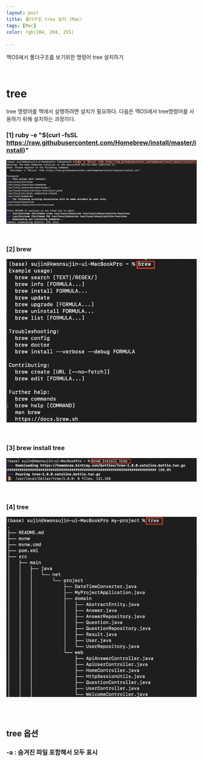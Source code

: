 ```yaml
---
layout: post
title: 폴더구조 tree 설치 (Mac)
tags: [Mac]
color: rgb(204, 204, 255)

---
```


맥OS에서 폴더구조를 보기위한 명령어 tree 설치하기 

<br>

#  tree 

tree 명령어를 맥에서 실행하려면 설치가 필요하다. 다음은 맥OS에서 tree명령어를 사용하기 위해 설치하는 과정이다. 

### [1] ruby -e "$(curl -fsSL https://raw.githubusercontent.com/Homebrew/install/master/install)" 

![ruby](/assets/img/tip/ruby.png)

<br>

### [2] brew 

![brew](/assets/img/tip/brew.png)

<br>

### [3] brew install tree 

![brewtree](/assets/img/tip/brewtree.png)

<br>

### [4] tree 

![tree](/assets/img/tip/tree.png)

<br>

<br>

## tree 옵션 

### -a : 숨겨진 파일 포함해서 모두 표시 









